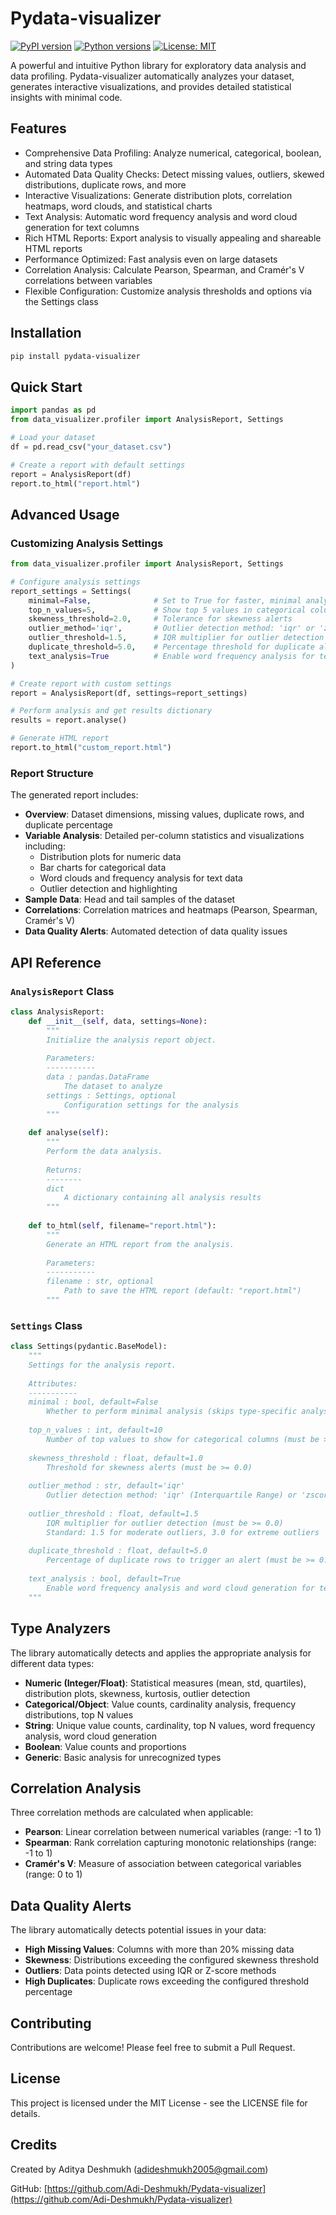# Pydata-visualizer

[![PyPI version](https://img.shields.io/pypi/v/pydata-visualizer.svg)](https://pypi.org/project/pydata-visualizer/)
[![Python versions](https://img.shields.io/pypi/pyversions/pydata-visualizer.svg)](https://pypi.org/project/pydata-visualizer/)
[![License: MIT](https://img.shields.io/badge/License-MIT-yellow.svg)](https://opensource.org/licenses/MIT)

A powerful and intuitive Python library for exploratory data analysis and data profiling. Pydata-visualizer automatically analyzes your dataset, generates interactive visualizations, and provides detailed statistical insights with minimal code.

## Features

- Comprehensive Data Profiling: Analyze numerical, categorical, boolean, and string data types
- Automated Data Quality Checks: Detect missing values, outliers, skewed distributions, duplicate rows, and more
- Interactive Visualizations: Generate distribution plots, correlation heatmaps, word clouds, and statistical charts
- Text Analysis: Automatic word frequency analysis and word cloud generation for text columns
- Rich HTML Reports: Export analysis to visually appealing and shareable HTML reports
- Performance Optimized: Fast analysis even on large datasets
- Correlation Analysis: Calculate Pearson, Spearman, and Cramér's V correlations between variables
- Flexible Configuration: Customize analysis thresholds and options via the Settings class

## Installation

```bash
pip install pydata-visualizer
```

## Quick Start

```python
import pandas as pd
from data_visualizer.profiler import AnalysisReport, Settings

# Load your dataset
df = pd.read_csv("your_dataset.csv")

# Create a report with default settings
report = AnalysisReport(df)
report.to_html("report.html")
```

## Advanced Usage

### Customizing Analysis Settings

```python
from data_visualizer.profiler import AnalysisReport, Settings

# Configure analysis settings
report_settings = Settings(
    minimal=False,              # Set to True for faster, minimal analysis
    top_n_values=5,             # Show top 5 values in categorical columns
    skewness_threshold=2.0,     # Tolerance for skewness alerts
    outlier_method='iqr',       # Outlier detection method: 'iqr' or 'zscore'
    outlier_threshold=1.5,      # IQR multiplier for outlier detection
    duplicate_threshold=5.0,    # Percentage threshold for duplicate alerts
    text_analysis=True          # Enable word frequency analysis for text columns
)

# Create report with custom settings
report = AnalysisReport(df, settings=report_settings)

# Perform analysis and get results dictionary
results = report.analyse()

# Generate HTML report
report.to_html("custom_report.html")
```

### Report Structure

The generated report includes:

- **Overview**: Dataset dimensions, missing values, duplicate rows, and duplicate percentage
- **Variable Analysis**: Detailed per-column statistics and visualizations including:
  - Distribution plots for numeric data
  - Bar charts for categorical data
  - Word clouds and frequency analysis for text data
  - Outlier detection and highlighting
- **Sample Data**: Head and tail samples of the dataset
- **Correlations**: Correlation matrices and heatmaps (Pearson, Spearman, Cramér's V)
- **Data Quality Alerts**: Automated detection of data quality issues

## API Reference

### `AnalysisReport` Class

```python
class AnalysisReport:
    def __init__(self, data, settings=None):
        """
        Initialize the analysis report object.
        
        Parameters:
        -----------
        data : pandas.DataFrame
            The dataset to analyze
        settings : Settings, optional
            Configuration settings for the analysis
        """
        
    def analyse(self):
        """
        Perform the data analysis.
        
        Returns:
        --------
        dict
            A dictionary containing all analysis results
        """
        
    def to_html(self, filename="report.html"):
        """
        Generate an HTML report from the analysis.
        
        Parameters:
        -----------
        filename : str, optional
            Path to save the HTML report (default: "report.html")
        """
```

### `Settings` Class

```python
class Settings(pydantic.BaseModel):
    """
    Settings for the analysis report.
    
    Attributes:
    -----------
    minimal : bool, default=False
        Whether to perform minimal analysis (skips type-specific analysis and visualizations)
    
    top_n_values : int, default=10
        Number of top values to show for categorical columns (must be >= 1)
    
    skewness_threshold : float, default=1.0
        Threshold for skewness alerts (must be >= 0.0)
    
    outlier_method : str, default='iqr'
        Outlier detection method: 'iqr' (Interquartile Range) or 'zscore'
    
    outlier_threshold : float, default=1.5
        IQR multiplier for outlier detection (must be >= 0.0)
        Standard: 1.5 for moderate outliers, 3.0 for extreme outliers
    
    duplicate_threshold : float, default=5.0
        Percentage of duplicate rows to trigger an alert (must be >= 0.0)
    
    text_analysis : bool, default=True
        Enable word frequency analysis and word cloud generation for text columns
    """
```

## Type Analyzers

The library automatically detects and applies the appropriate analysis for different data types:

- **Numeric (Integer/Float)**: Statistical measures (mean, std, quartiles), distribution plots, skewness, kurtosis, outlier detection
- **Categorical/Object**: Value counts, cardinality analysis, frequency distributions, top N values
- **String**: Unique value counts, cardinality, top N values, word frequency analysis, word cloud generation
- **Boolean**: Value counts and proportions
- **Generic**: Basic analysis for unrecognized types

## Correlation Analysis

Three correlation methods are calculated when applicable:

- **Pearson**: Linear correlation between numerical variables (range: -1 to 1)
- **Spearman**: Rank correlation capturing monotonic relationships (range: -1 to 1)
- **Cramér's V**: Measure of association between categorical variables (range: 0 to 1)

## Data Quality Alerts

The library automatically detects potential issues in your data:

- **High Missing Values**: Columns with more than 20% missing data
- **Skewness**: Distributions exceeding the configured skewness threshold
- **Outliers**: Data points detected using IQR or Z-score methods
- **High Duplicates**: Duplicate rows exceeding the configured threshold percentage

## Contributing

Contributions are welcome! Please feel free to submit a Pull Request.

## License

This project is licensed under the MIT License - see the LICENSE file for details.

## Credits

Created by Aditya Deshmukh (adideshmukh2005@gmail.com)

GitHub: [https://github.com/Adi-Deshmukh/Pydata-visualizer](https://github.com/Adi-Deshmukh/Pydata-visualizer)
